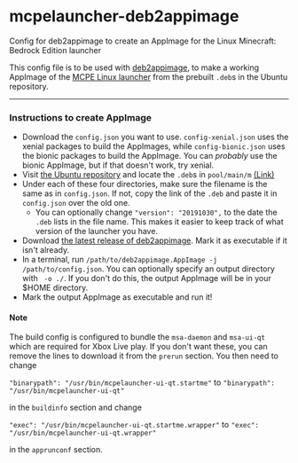 # mcpelauncher-deb2appimage
Config for deb2appimage to create an AppImage for the Linux Minecraft: Bedrock Edition launcher

This config file is to be used with [deb2appimage](https://github.com/simoniz0r/deb2appimage), to make a working AppImage of the [MCPE Linux launcher](https://github.com/minecraft-linux/mcpelauncher-manifest) from the prebuilt `.deb`s in the Ubuntu repository.

---

### Instructions to create AppImage
- Download the `config.json` you want to use. `config-xenial.json` uses the xenial packages to build the AppImages, while `config-bionic.json` uses the bionic packages to build the AppImage. You can *probably* use the bionic AppImage, but if that doesn't work, try xenial.
- Visit [the Ubuntu repository](http://mcpelauncher.mrarm.io/apt/ubuntu/) and locate the `.deb`s in `pool/main/m` [(Link)](http://mcpelauncher.mrarm.io/apt/ubuntu/pool/main/m/)
- Under each of these four directories, make sure the filename is the same as in `config.json`. If not, copy the link of the `.deb` and paste it in `config.json` over the old one.
  - You can optionally change `"version": "20191030",` to the date the `.deb` lists in the file name. This makes it easier to keep track of what version of the launcher you have.
- Download [the latest release of deb2appimage](https://github.com/simoniz0r/deb2appimage/releases/latest). Mark it as executable if it isn't already.
- In a terminal, run `/path/to/deb2appimage.AppImage -j /path/to/config.json`. You can optionally specify an output directory with ` -o ./`. If you don't do this, the output AppImage will be in your $HOME directory.
- Mark the output AppImage as executable and run it!

#### Note
The build config is configured to bundle the `msa-daemon` and `msa-ui-qt` which are required for Xbox Live play. If you don't want these, you can remove the lines to download it from the `prerun` section. You then need to change

`"binarypath": "/usr/bin/mcpelauncher-ui-qt.startme"` to `"binarypath": "/usr/bin/mcpelauncher-ui-qt"`

in the `buildinfo` section and change

`"exec": "/usr/bin/mcpelauncher-ui-qt.startme.wrapper"` to `"exec": "/usr/bin/mcpelauncher-ui-qt.wrapper"`

in the `apprunconf` section.
